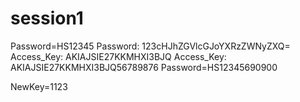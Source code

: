 # session1
Password=HS12345
Password: 123cHJhZGVlcGJoYXRzZWNyZXQ=
Access_Key: AKIAJSIE27KKMHXI3BJQ
Access_Key: AKIAJSIE27KKMHXI3BJQ56789876
Password=HS12345690900

NewKey=1123


